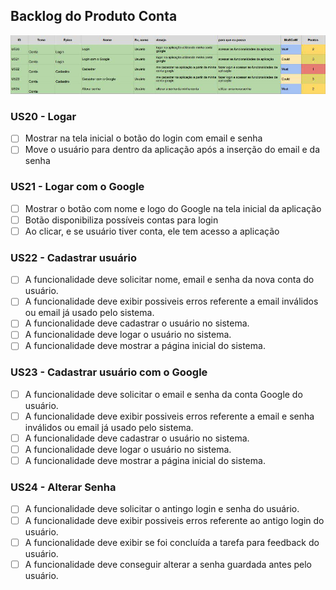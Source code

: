 ## Backlog do Produto Conta

![tabela backlog](imagens/backlog/conta.jpg)

### US20 - Logar

- [ ] Mostrar na tela inicial o botão do login com email e senha
- [ ] Move o usuário para dentro da aplicação após a inserção do email e da senha

### US21 - Logar com o Google

- [ ] Mostrar o botão com nome e logo do Google na tela inicial da aplicação
- [ ] Botão disponibiliza possíveis contas para login
- [ ] Ao clicar, e se usuário tiver conta, ele tem acesso a aplicação

### US22 - Cadastrar usuário

 - [ ] A funcionalidade deve solicitar nome, email e senha da nova conta do usuário.
 - [ ] A funcionalidade deve exibir possiveis erros referente a email inválidos ou email já usado pelo sistema.
 - [ ] A funcionalidade deve cadastrar o usuário no sistema.
 - [ ] A funcionalidade deve logar o usuário no sistema.
 - [ ] A funcionalidade deve mostrar a página inicial do sistema.

### US23 - Cadastrar usuário com o Google

 - [ ] A funcionalidade deve solicitar o email e senha da conta Google do usuário.
 - [ ] A funcionalidade deve exibir possiveis erros referente a email e senha inválidos ou email já usado pelo sistema.
 - [ ] A funcionalidade deve cadastrar o usuário no sistema.
 - [ ] A funcionalidade deve logar o usuário no sistema.
 - [ ] A funcionalidade deve mostrar a página inicial do sistema.

### US24 - Alterar Senha

 - [ ] A funcionalidade deve solicitar o antingo login e senha do usuário.
 - [ ] A funcionalidade deve exibir possiveis erros referente ao antigo login do usuário.
 - [ ] A funcionalidade deve exibir se foi concluída a tarefa para feedback do usuário.
 - [ ] A funcionalidade deve conseguir alterar a senha guardada antes pelo usuário.
